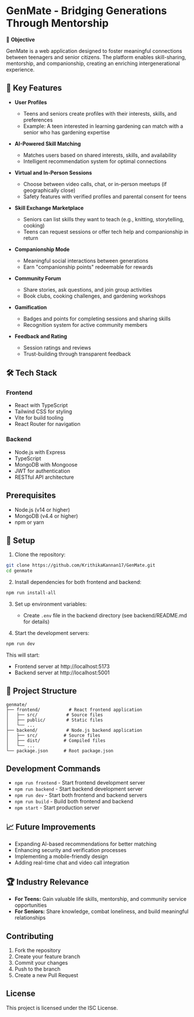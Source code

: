 # GenMate - Bridging Generations Through Mentorship

📌 **Objective**

GenMate is a web application designed to foster meaningful connections between teenagers and senior citizens. The platform enables skill-sharing, mentorship, and companionship, creating an enriching intergenerational experience.

## 🔹 Key Features

- **User Profiles**
  - Teens and seniors create profiles with their interests, skills, and preferences
  - Example: A teen interested in learning gardening can match with a senior who has gardening expertise

- **AI-Powered Skill Matching**
  - Matches users based on shared interests, skills, and availability
  - Intelligent recommendation system for optimal connections

- **Virtual and In-Person Sessions**
  - Choose between video calls, chat, or in-person meetups (if geographically close)
  - Safety features with verified profiles and parental consent for teens

- **Skill Exchange Marketplace**
  - Seniors can list skills they want to teach (e.g., knitting, storytelling, cooking)
  - Teens can request sessions or offer tech help and companionship in return

- **Companionship Mode**
  - Meaningful social interactions between generations
  - Earn "companionship points" redeemable for rewards

- **Community Forum**
  - Share stories, ask questions, and join group activities
  - Book clubs, cooking challenges, and gardening workshops

- **Gamification**
  - Badges and points for completing sessions and sharing skills
  - Recognition system for active community members

- **Feedback and Rating**
  - Session ratings and reviews
  - Trust-building through transparent feedback

## 🛠 Tech Stack

### Frontend
- React with TypeScript
- Tailwind CSS for styling
- Vite for build tooling
- React Router for navigation

### Backend
- Node.js with Express
- TypeScript
- MongoDB with Mongoose
- JWT for authentication
- RESTful API architecture

## Prerequisites

- Node.js (v14 or higher)
- MongoDB (v4.4 or higher)
- npm or yarn

## 🚀 Setup

1. Clone the repository:
```bash
git clone https://github.com/KrithikaKannan17/GenMate.git
cd genmate
```

2. Install dependencies for both frontend and backend:
```bash
npm run install-all
```

3. Set up environment variables:
   - Create `.env` file in the backend directory (see backend/README.md for details)

4. Start the development servers:
```bash
npm run dev
```

This will start:
- Frontend server at http://localhost:5173
- Backend server at http://localhost:5001

## 📂 Project Structure

```
genmate/
├── frontend/           # React frontend application
│   ├── src/           # Source files
│   ├── public/        # Static files
│   └── ...
├── backend/           # Node.js backend application
│   ├── src/          # Source files
│   ├── dist/         # Compiled files
│   └── ...
└── package.json      # Root package.json
```

## Development Commands

- `npm run frontend` - Start frontend development server
- `npm run backend` - Start backend development server
- `npm run dev` - Start both frontend and backend servers
- `npm run build` - Build both frontend and backend
- `npm start` - Start production server

## 📈 Future Improvements

- Expanding AI-based recommendations for better matching
- Enhancing security and verification processes
- Implementing a mobile-friendly design
- Adding real-time chat and video call integration

## 🏆 Industry Relevance

- **For Teens:** Gain valuable life skills, mentorship, and community service opportunities
- **For Seniors:** Share knowledge, combat loneliness, and build meaningful relationships

## Contributing

1. Fork the repository
2. Create your feature branch
3. Commit your changes
4. Push to the branch
5. Create a new Pull Request

## License

This project is licensed under the ISC License.
